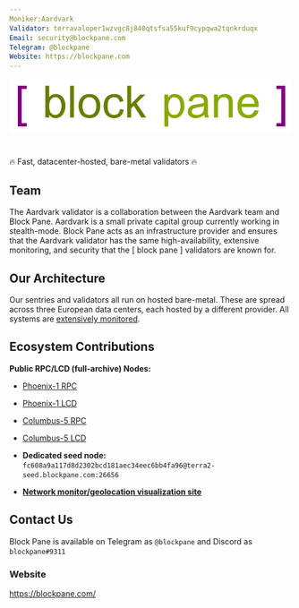 ```yaml
---
Moniker:Aardvark
Validator: terravaloper1wzvgc8j840qtsfsa55kuf9cypqwa2tqnkrduqx
Email: security@blockpane.com
Telegram: @blockpane
Website: https://blockpane.com
---
```


 ![blockpane logo](blockpane.png)

# <moniker>
🔥 Fast, datacenter-hosted, bare-metal validators 🔥

## Team

The Aardvark validator is a collaboration between the Aardvark team and Block Pane. Aardvark is a small private capital group currently working in stealth-mode. Block Pane acts as an infrastructure provider and ensures that the Aardvark validator has the same high-availability, extensive monitoring, and security that the \[ block pane \] validators are known for.

## Our Architecture

Our sentries and validators all run on hosted bare-metal. These are spread across three European data centers, each hosted by a different provider. All systems are [extensively monitored](https://blockpane.medium.com/so-you-want-to-be-a-validator-pt-1-monitoring-2f1ec8b243bb).

## Ecosystem Contributions

**Public RPC/LCD (full-archive) Nodes:**

* [Phoenix-1 RPC](https://pho1-rpc.blockpane.com/)
* [Phoenix-1 LCD](https://pho1-lcd.blockpane.com/)
* [Columbus-5 RPC](https://col5-rpc.blockpane.com/)
* [Columbus-5 LCD](https://col5-lcd.blockpane.com/)

* **Dedicated seed node:** `fc608a9a117d8d2302bcd181aec34eec6bb4fa96@terra2-seed.blockpane.com:26656`
* **[Network monitor/geolocation visualization site](https://terra-stats.blockpane.com/)** 

## Contact Us

Block Pane is available on Telegram as `@blockpane` and Discord as `blockpane#9311`

### Website

https://blockpane.com/

